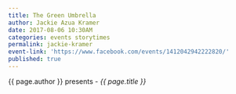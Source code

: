 ```yaml
---
title: The Green Umbrella
author: Jackie Azua Kramer
date: 2017-08-06 10:30AM
categories: events storytimes
permalink: jackie-kramer
event-link: 'https://www.facebook.com/events/1412042942222820/'
published: true
---
```

{{ page.author }} presents - *{{ page.title }}*
